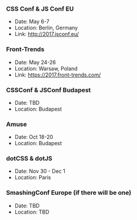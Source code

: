 ### CSS Conf & JS Conf EU

- Date: May 6-7
- Location: Berlin, Germany
- Link: http://2017.jsconf.eu/

### Front-Trends

- Date: May 24-26
- Location: Warsaw, Poland
- Link: https://2017.front-trends.com/

### CSSConf & JSConf Budapest

- Date: TBD
- Location: Budapest

### Amuse

- Date: Oct 18-20 
- Location: Budapest

### dotCSS & dotJS 

- Date: Nov 30 - Dec 1
- Location: Paris

### SmashingConf Europe (if there will be one)

- Date: TBD
- Location: TBD
